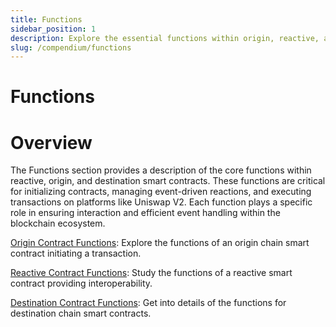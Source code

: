 ```yaml
---
title: Functions
sidebar_position: 1
description: Explore the essential functions within origin, reactive, and destination smart contracts, pivotal for contract initialization, event-driven reactions, and transaction execution.
slug: /compendium/functions
---
```


# Functions 

# Overview

The Functions section provides a description of the core functions within reactive, origin, and destination smart contracts.
These functions are critical for initializing contracts, managing event-driven reactions, and executing transactions on platforms
like Uniswap V2. Each function plays a specific role in ensuring interaction and efficient event handling within the blockchain
ecosystem.

[Origin Contract Functions](./origin-functions.md): Explore the functions of an origin chain smart contract initiating a
transaction.

[Reactive Contract Functions](./reactive-functions.md): Study the functions of a reactive smart contract providing
interoperability.

[Destination Contract Functions](./destination-functions.md): Get into details of the functions for destination chain smart
contracts. 
